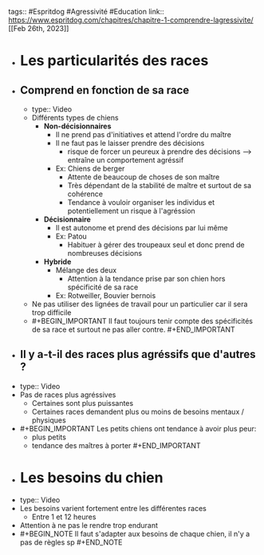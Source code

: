 tags:: #Espritdog #Agressivité #Education 
link:: https://www.espritdog.com/chapitres/chapitre-1-comprendre-lagressivite/
[[Feb 26th, 2023]]

- # Les particularités des races
- ## Comprend en fonction de sa race
	- type:: Video
	- Différents types de chiens
		- **Non-décisionnaires**
			- Il ne prend pas d'initiatives et attend l'ordre du maître
			- Il ne faut pas le laisser prendre des décisions
				- risque de forcer un peureux à prendre des décisions --> entraîne un comportement agréssif
			- Ex: Chiens de berger
				- Attente de beaucoup de choses de son maître
				- Très dépendant de la stabilité de maître et surtout de sa cohérence
				- Tendance à vouloir organiser les individus et potentiellement un risque à l'agréssion
		- **Décisionnaire**
			- Il est autonome et prend des décisions par lui même
			- Ex: Patou
				- Habituer à gérer des troupeaux seul et donc prend de nombreuses décisions
		- **Hybride**
			- Mélange des deux
				- Attention à la tendance prise par son chien hors spécificité de sa race
			- Ex: Rotweiller, Bouvier bernois
	- Ne pas utiliser des lignées de travail pour un particulier car il sera trop difficile
	- #+BEGIN_IMPORTANT
	  Il faut toujours tenir compte des spécificités de sa race et surtout ne pas aller contre.
	  #+END_IMPORTANT
- ## Il y a-t-il des races plus agréssifs que d'autres ?
- type:: Video
- Pas de races plus agréssives
	- Certaines sont plus puissantes
	- Certaines races demandent plus ou moins de besoins mentaux / physiques
- #+BEGIN_IMPORTANT
  Les petits chiens ont tendance à avoir plus peur: 
    - plus petits
    - tendance des maîtres à porter
  #+END_IMPORTANT
- # Les besoins du chien
- type:: Video
- Les besoins varient fortement entre les différentes races
	- Entre 1 et 12 heures
- Attention à ne pas le rendre trop endurant
- #+BEGIN_NOTE
  Il faut s'adapter aux besoins de chaque chien, il n'y a pas de règles sp
  #+END_NOTE